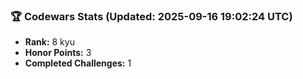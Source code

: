### 🏆 Codewars Stats (Updated: 2025-09-16 19:02:24 UTC)

- **Rank:** 8 kyu
- **Honor Points:** 3
- **Completed Challenges:** 1
